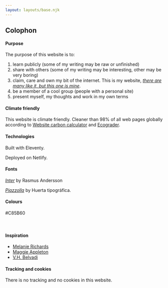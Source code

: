 ```yaml
---
layout: layouts/base.njk
---
```


## Colophon

#### Purpose

The purpose of this website is to:   
1. learn publicly (some of my writing may be raw or unfinished)
2. share with others (some of my writing may be interesting, other may be very boring)
3. claim, care and own my bit of the internet. This is my website, [*there are many like it, but this one is mine*](https://en.wikipedia.org/wiki/Rifleman%27s_Creed).
4. be a member of a cool group (people with a personal site)
5. present myself, my thoughts and work in my own terms

#### Climate friendly

This website is climate friendly. Cleaner than 98% of all web pages globally according to [Website carbon calculator](https://www.websitecarbon.com/website/carlosrodrigo-com/) and [Ecograder](https://ecograder.com/report/ui51eop7QVAu1piHLdKCnYav).

#### Technologies

Built with Eleventy.

Deployed on Netlify.

#### Fonts

[*Inter*](https://fonts.google.com/specimen/Inter) by Rasmus Andersson

*[Piazzolla](https://fonts.google.com/specimen/Piazzolla)* by Huerta tipográfica. 

#### Colours

<span class="square" style="background:var(--red);"> #C85B60 </span>   
<span class="square" style="background:var(--black);"></span>    
<span class="square" style="background:var(--blue);"></span>   
<span class="square" style=""></span>
<span class="square" style=""></span>
<span class="square" style=""></span>

#### Inspiration

- [Melanie Richards](https://melanie-richards.com/)
- [Maggie Appleton](https://maggieappleton.com/garden)
- [V.H. Belvadi](https://vhbelvadi.com/) 

#### Tracking and cookies

There is no tracking and no cookies in this website.